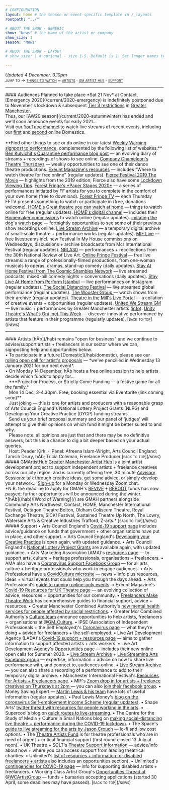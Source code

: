 ```yaml
---
# CONFIGURATION
layout: home # the season or event-specific template in /_layouts
rootpath: "../"

# ABOUT THE SHOW - GENERIC
show: "News" # the name of the artist or company
show_size: 1
season: "News"

# ABOUT THE SHOW - LAYOUT
# show_size: 1 # optional - size 1-5. Default is 1. Set longer names to lower values

---
```

*Updated 4 December, 3.10pm*<br><span style='font-variant: small-caps'>jump to → [things to watch](/news/#audiences) ~ [artists](/news/#artists) · [gm artist hub](/news/#gmartisthub) · [support](/news/#support)</span>        
<hr>          
#### Audiences         
Planned to take place *Sat 21 Nov* at Contact, [Emergency 2020](/current/2020-emergency) is indefinitely postponed due to November's lockdown & subsequent <a href="http://gov.uk/guidance/tier-3-very-high-alert#businesses-and-venues" target="_blank">Tier 3 restrictions</a> in <a href="http://gov.uk/guidance/full-list-of-local-restriction-tiers-by-area#tier-3-very-high-alert" target="_blank">Greater Manchester</a>.<br>Thus, our [AW20 season](/current/2020-autumnwinter) has ended and we'll soon announce events for early 2021…<br>Visit our <a href="http://bit.ly/YTwarnmcr" target="_blank">YouTube channel</a> to watch live streams of recent events, including our <a href="http://youtu.be/IUNv7CARKLU" target="_blank">first</a> and <a href="http://youtu.be/AOT29ZTtZAA" target="_blank">second</a> online Domestics.<br><br>**Find other things to see or do online in our latest <a href="http://wordofwarning.posthaven.com" target="_blank">Weekly Warning signpost to performance</a>, complemented by the following list of websites:**            
<a href="http://smallertemples.wordpress.com/2020/04/04/quarantine-performance" target="_blank">Ben Kulvichit's Quarantine performance blog post</a> — an evolving diary of streams + recordings of shows to see online.        
<a href="http://www.companychameleon.com/whats-on/theatre-thursdays" target="_blank">Company Chameleon's Theatre Thursdays</a> — weekly opportunities to see one of their dance theatre productions.         
<a href="http://exeuntmagazine.com/features/covid-19-resources-uk-theatre-freelancers" target="_blank">Exeunt Magazine's resources</a> — includes "Where to watch theatre for free online" (regular updates).        
<a href="http://vimeo.com/395350772" target="_blank">Fierce Festival 2019 The Movie</a> — highlights from the 2019 edition; Fierce also have some <a href="http://wearefierce.org/fierces-lockdown-viewing" target="_blank">Lockdown Viewing Tips</a>.        
<a href="http://forestfringe.co.uk/paper-stages-2020" target="_blank">Forest Fringe's *Paper Stages 2020*</a> — a series of performances initiated by FF artists for you to complete in the comfort of your own home (free to download).         
<a href="http://forestfringe.co.uk/portfolio/forest-fringe-tv" target="_blank">Forest Fringe TV</a> — each Thursday FFTV presents something to watch or participate in (free, donations welcome).         
<a href="http://homemcr.org/article/great-theatre-you-can-watch-at-home" target="_blank">HOME's Great theatre you can watch at home</a> — things to watch online for free (regular updates).         
<a href="http://homemcr.org/digital-channel" target="_blank">HOME's digital channel</a> — includes their <a href="http://homemcr.org/event/homemakers/" target="_blank">Homemaker commissions</a> to watch online (regular updates).         
<a href="http://www.imitatingthedog.co.uk/watch" target="_blank">imitating the dog's watch page</a> — fortnightly opportunities to see some of their previous show recordings online.         
<a href="http://livestreamarchive.co.uk/archive" target="_blank">Live Stream Archive</a> — a temporary digital archive of small-scale theatre + performance works (regular updates).        
<a href="http://mif.co.uk/mif-launches-mif-live" target="_blank">MIF Live</a> — free livestreams incl. new Festival In My House commissions on Wednesdays, discussions + archive broadcasts from Mcr International Festival (regular updates).        
<a href="http://nrla30.com" target="_blank">NRLA30</a> — performances + recollections from the 30th National Review of Live Art.         
<a href="http://www.onlinefringefestival.com/watch-our-shows" target="_blank">Online Fringe Festival</a> — free live streams: a range of professionally-filmed productions, from one-woman musicals to operas, dramas, stand-up comedy (daily updates).        
<a href="http://cosmicshambles.com/stayathome/upcoming-schedule" target="_blank">Stay At Home Festival from The Cosmic Shambles Network</a> — live streamed podcasts, mixed-bill comedy nights + conversations (daily updates).         
<a href="http://www.instagram.com/performistanbul" target="_blank">Stay Live At Home from Perform Istanbul</a> — live performances on Instagram (regular updates).         
<a href="http://www.socialdistancingfestival.com" target="_blank">The Social Distancing Festival</a> — live streamed global performance (regular updates).         
<a href="http://thewoostergroup.org/blog" target="_blank">The Wooster Group </a> — watch shows from their archive (regular updates).         
<a href="http://theatreinthemill.com/live-portal" target="_blank">Theatre in the Mill's Live Portal</a> — a collation of creative events + opportunities (regular updates).        
<a href="http://unitedwestream.co.uk" target="_blank">United We Stream GM</a> — live music + performances by Greater Manchester artists (<a href="http://www.greatermanchester-ca.gov.uk/news/united-we-stream-to-broadcast-greater-manchester-culture-to-homes-around-the-world" target="_blank">info</a>).        
<a href="http://www.unitytheatreliverpool.co.uk/whats-on-line" target="_blank">Unity Theatre's What's On(line) This Week</a> — discover innovative performance by artists that feature in their programme (regularly updates).        
<span style='font-variant: small-caps'>[back to top](/news)</span>        
<hr>          
#### Artists         
[hÅb](/hab) remains "open for business" and we continue to advise/support artists + freelancers in our sector where we can, signposting help and opportunities below.<br>• To participate in a future [Domestic](/hab/domestic), please see our <a href="http://domesticmcr.posthaven.com" target="_blank">rolling open call for artist's proposals</a> — *we've pencilled in Wednesday 13 January 2021 for our next event*.<br>• On Monday 14 December, hÅb hosts a free online session to help artists decide which funds to apply for…
<br>&nbsp;&nbsp;&nbsp;***Project or Process, or Strictly Come Funding — a festive game for all the family.*<br>&nbsp;&nbsp;&nbsp;Mon 14 Dec, 3-4.30pm. Free, booking essential via Eventbrite (link coming soon)**<br>&nbsp;&nbsp;&nbsp;Just joking — this is one for artists and producers with a reasonable grasp of Arts Council England's National Lottery Project Grants (NLPG) and Developing Your Creative Practice (DYCP) funding streams.<br>&nbsp;&nbsp;&nbsp;Send us your brief proposal summary and our panel of 'judges' will attempt to give their opinions on which fund it might be better suited to and why.<br>&nbsp;&nbsp;&nbsp;Please note: all opinions are just that and there may be no definitive answers, but this is a chance to dig a bit deeper based on your actual queries.<br>&nbsp;&nbsp;&nbsp;Host: Peader Kirk&nbsp;&nbsp;·&nbsp;&nbsp;Panel: Afreena Islam-Wright, Arts Council England; Tamsin Drury, hÅb; Tricia Coleman, Freelance Producer      
<span style='font-variant: small-caps'>[back to top](/news)</span>        
##### GMArtistHub        
<a href="http://gm-artisthub.co.uk" target="_blank">Greater Manchester Artist Hub</a> is a joint artist development project to support independent artists + freelance creatives across our city region, and is currently offering free, 30 minute <a href="http://gm-artisthub.co.uk/advisory-sessions" target="_blank">Advisory Sessions</a>: talk through creative ideas, get some advice, or simply develop your network… <a href="http://app.squarespacescheduling.com/schedule.php?owner=19370486&appointmentType=13786606" target="_blank">Sign-up</a> for a Monday or Wednesday Zoom chat.<br>*N.B. the deadline to apply for GMAH's <a href="http://gm-artisthub.co.uk/revive-fund" target="_blank">REVIVE</a> + <a href="http://gm-artisthub.co.uk/reboot-fund" target="_blank">REBOOT</a> funds has now passed; further opportunites will be announced during the winter.<br>*[hÅb](/hab)/[Word of Warning](/) are GMAH partners alongside Community Arts Northwest, Contact, HOME, Manchester International Festival, Octagon Theatre Bolton, Oldham Coliseum Theatre, Royal Exchange Theatre, SICK! Festival, Sustained Theatre Up North, The Lowry, Waterside Arts & Creative Industries Trafford, Z-arts.*        
<span style='font-variant: small-caps'>[back to top](/news)</span>        
##### Support         
• Arts Council England's <a href="http://artscouncil.org.uk/covid-19" target="_blank">Covid-19 support page</a> includes advice/guidance on funds that government + other organisations have put in place, and other support.          
• Arts Council England's <a href="http://artscouncil.org.uk/DYCP" target="_blank">Developing your Creative Practice</a> is open again, with updated guidance.        
• Arts Council England's <a href="http://artscouncil.org.uk/projectgrants" target="_blank">National Lottery Project Grants</a> are available again, with updated guidance.        
• Arts Marketing Association (AMA)'s <a href="http://www.a-m-a.co.uk/coronavirus-covid-19-resources" target="_blank">resources page</a> — to support arts, culture + heritage professionals, organisations + freelancers.        
• AMA also have a <a href="http://facebook.com/groups/AMACommunitySupport" target="_blank">Coronavirus Support Facebook Group</a> — for all arts, culture + heritage professionals who work to engage audiences.        
• Arts Professional have a <a href="http://www.artsprofessional.co.uk/magazine/covidculture" target="_blank">CovidCulture microsite</a>  — news + info plus resources, ideas + virtual events that could help you through the days ahead.          
• Arts Professional's <a href="http://www.artsprofessional.co.uk/news/covid-19-connecting-online-during-social-distancing" target="_blank">guide to running online-only events</a>.          
• Exeunt Magazine's <a href="http://exeuntmagazine.com/features/covid-19-resources-uk-theatre-freelancers" target="_blank">Covid-19 Resources for UK Theatre page</a> — an evolving collection of advice, resources + opportunities for our community.        
• <a href="http://www.freelancersmaketheatrework.com/financial-support" target="_blank">Freelancers Make Theatre Work</a> has comprehensive guides to financial support, advice + resources.        
• Greater Manchester Combined Authority's <a href="http://www.greatermanchester-ca.gov.uk/news/new-mental-health-services-for-people-affected-by-social-restrictions" target="_blank">new mental health services for people affected by social restrictions</a>.         
• Greater Mcr Combined Authority's <a href="http://greatermanchester-ca.gov.uk/what-we-do/culture" target="_blank">Culture team</a> announce opportunities to help artists, freelancers + organisations at <a href="http://twitter.com/GM_Culture" target="_blank">@GM_Culture</a>.        
• IPSE (Association of Independent Professionals + the Self Employed)'s <a href="http://www.ipse.co.uk/ipse-news/news-listing/coronavirus-ipse-activity-and-advice-freelancers.html" target="_blank">Coronavirus page</a> — what they're doing + advice for freelancers + the self-employed.        
• Live Art Development Agency (LADA)'s <a href="http://www.thisisliveart.co.uk/resources/covid-19-support-resources" target="_blank">Covid-19 support + resources page</a> — aims to gather information to support affected artists + arts workers.         
• Live Art Development Agency's <a href="http://www.thisisliveart.co.uk/opportunities" target="_blank">Opportunities page</a> — includes their new online open calls for Summer 2020.         
• <a href="http://livestreamarchive.co.uk/resources" target="_blank">Live Stream Archive</a> + <a href="http://www.facebook.com/groups/livestreamingarts" target="_blank">Live Streaming Arts Facebook group</a> — expertise, information + advice on how to share live performance with, and connect to, audiences online.         
• <a href="http://livestreamarchive.co.uk/contact" target="_blank">Live Stream Archive</a> — you can also share a recording of a performance to add to their temporary digital archive.        
• Manchester International Festival's <a href="http://mif.co.uk/resources-for-freelance-creatives/" target="_blank">Resources For Artists + Freelancers page</a>.        
• MIF's <a href="http://mif.co.uk/mif-drop-in-artists-freelance-creatives" target="_blank">Zoom drop in for artists + freelance creatives on Thursdays at 2pm </a> — you can also <a href="http://www.facebook.com/groups/mifartistfreelancedropin" target="_blank">join their facebook group</a>.        
• Money Saving Expert — <a href="http://www.moneysavingexpert.com/news" target="_blank">Martin Lewis & his team</a> have lots of useful information (regular updates).           
• Paul Lewis Money's <a href="http://paullewismoney.blogspot.com/2020/03/self-employed-coronavirus-scheme.html" target="_blank">blog on the coronavirus Self-employment Income Scheme (regular updates)</a>.        
• Shape Arts' <a href="http://twitter.com/ShapeArts/status/1239591227005251590" target="_blank"> twitter thread with resources for people working in the arts</a>.          
• Supercool's blog on <a href="http://supercooldesign.co.uk/blog/keeping-it-live" target="_blank">quick routes to live-streaming</a>.        
• The Centre for the Study of Media + Culture in Small Nations blog on <a href="http://culture.research.southwales.ac.uk/news-and-events/news/online-theatre-covid-19" target="_blank">making social-distancing live theatre + performance during the COVID-19 lockdown</a>.         
• The Space's <a href="http://www.thespace.org/resource/live-streaming-arts-lo-fi-and-low-cost-options" target="_blank">guide to live streaming for the arts by Jason Crouch</a> — lo-fi and low cost options.        
• The <a href="http://theatreartists.fund/who-is-the-theatre-artists-fund-for" target="_blank">Theatre Artists Fund</a> is for theatre professionals who are in need of urgent + critical financial support (first round closed 13 July at noon).        
• UK Theatre + SOLT's <a href="http://theatresupport.info" target="_blank">Theatre Support Information</a> — advice/info about how + where you can access support from leading theatrical charities.        
• Unlimited's <a href="http://weareunlimited.org.uk/links-and-resources-for-disabled-artists-and-freelancers-in-response-to-covid-19-includes-medical-guidance" target="_blank">list of resources + information for disabled freelancers + artists</a> also includes an opportunities section).        
• Unlimited's <a href="http://weareunlimited.org.uk/contingencies-for-coronavirus" target="_blank">contingencies for COVID-19 page</a> — info for supporting disabled artists + freelancers.        
• Working Class Artist Group's <a href="http://twitter.com/WCArtistGroup" target="_blank">Opportunities Thread at @WCArtistGroup</a> — funds + bursaries accepting applications (started 30 April, some deadlines may have passed).        
<span style='font-variant: small-caps'>[back to top](/news)</span>
